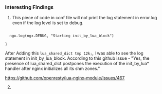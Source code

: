 ### Interesting Findings

1.  This piece of code in conf file will not print the log statement in error.log even if the log level is set to debug.


```init_by_lua_block {

  ngx.log(ngx.DEBUG, "Starting init_by_lua_block")

}

```

After Adding this ```lua_shared_dict tmp 12k;```, I was able to see the log statement in init_by_lua_block. 
According to this github issue - "Yes, the presence of lua_shared_dict postpones the execution of the init_by_lua* handler after nginx initializes all its shm zones."

https://github.com/openresty/lua-nginx-module/issues/467

2.  